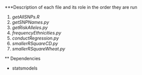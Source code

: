 ***Description of each file and its role in the order they are run

1. *getAllSNPs.R*
2. *getSNPNames.py*
3. *getRiskAlleles.py*
4. *frequencyEthnicities.py*
5. *conductRegression.py*
6. *smallerRSquareCD.py*
7. *smallerRSquareWheat.py*

** Dependencies
- statsmodels
